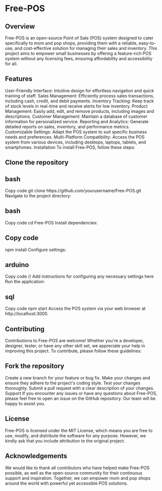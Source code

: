# Free-POS
<h2>Overview</h2>
Free-POS is an open-source Point of Sale (POS) system designed to cater specifically to mom and pop shops, providing them with a reliable, easy-to-use, and cost-effective solution for managing their sales and inventory. This project aims to empower small businesses by offering a feature-rich POS system without any licensing fees, ensuring affordability and accessibility for all.

<h2>Features</h2>
User-Friendly Interface: Intuitive design for effortless navigation and quick training of staff.
Sales Management: Efficiently process sales transactions, including cash, credit, and debit payments.
Inventory Tracking: Keep track of stock levels in real-time and receive alerts for low inventory.
Product Management: Easily add, edit, and remove products, including images and descriptions.
Customer Management: Maintain a database of customer information for personalized service.
Reporting and Analytics: Generate detailed reports on sales, inventory, and performance metrics.
Customizable Settings: Adapt the POS system to suit specific business needs and preferences.
Multi-Platform Compatibility: Access the POS system from various devices, including desktops, laptops, tablets, and smartphones.
Installation
To install Free-POS, follow these steps:

<h2>Clone the repository</h2>

<h2>bash</h2>
Copy code
git clone https://github.com/yourusername/Free-POS.git
Navigate to the project directory:

<h2>bash</h2>
Copy code
cd Free-POS
Install dependencies:

<h2>Copy code</h2>
npm install
Configure settings:

<h2>arduino</h2>
Copy code
// Add instructions for configuring any necessary settings here
Run the application:

<h2>sql</h2>
Copy code
npm start
Access the POS system via your web browser at http://localhost:3000.

<h2>Contributing</h2>
Contributions to Free-POS are welcome! Whether you're a developer, designer, tester, or have any other skill set, we appreciate your help in improving this project. To contribute, please follow these guidelines:

<h2>Fork the repository</h2>
Create a new branch for your feature or bug fix.
Make your changes and ensure they adhere to the project's coding style.
Test your changes thoroughly.
Submit a pull request with a clear description of your changes.
Support
If you encounter any issues or have any questions about Free-POS, please feel free to open an issue on the GitHub repository. Our team will be happy to assist you.

<h2>License</h2>
Free-POS is licensed under the MIT License, which means you are free to use, modify, and distribute the software for any purpose. However, we kindly ask that you include attribution to the original project.


<h2>Acknowledgements</h2>
We would like to thank all contributors who have helped make Free-POS possible, as well as the open-source community for their continuous support and inspiration. Together, we can empower mom and pop shops around the world with powerful yet accessible POS solutions.
